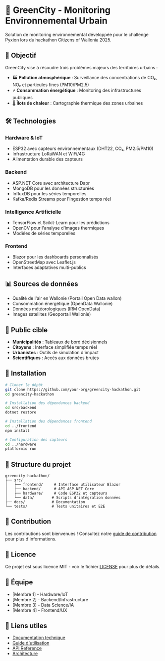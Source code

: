 # 🌿 GreenCity - Monitoring Environnemental Urbain

Solution de monitoring environnemental développée pour le challenge Pyxion lors du hackathon Citizens of Wallonia 2025.

## 🎯 Objectif

GreenCity vise à résoudre trois problèmes majeurs des territoires urbains :
- 🏭 **Pollution atmosphérique** : Surveillance des concentrations de CO₂, NO₂ et particules fines (PM10/PM2.5)
- ⚡ **Consommation énergétique** : Monitoring des infrastructures publiques
- 🌡️ **Îlots de chaleur** : Cartographie thermique des zones urbaines

## 🛠️ Technologies

### Hardware & IoT
- ESP32 avec capteurs environnementaux (DHT22, CO₂, PM2.5/PM10)
- Infrastructure LoRaWAN et WiFi/4G
- Alimentation durable des capteurs

### Backend
- ASP.NET Core avec architecture Dapr
- MongoDB pour les données structurées
- InfluxDB pour les séries temporelles
- Kafka/Redis Streams pour l'ingestion temps réel

### Intelligence Artificielle
- TensorFlow et Scikit-Learn pour les prédictions
- OpenCV pour l'analyse d'images thermiques
- Modèles de séries temporelles

### Frontend
- Blazor pour les dashboards personnalisés
- OpenStreetMap avec Leaflet.js
- Interfaces adaptatives multi-publics

## 📊 Sources de données

- Qualité de l'air en Wallonie (Portail Open Data wallon)
- Consommation énergétique (OpenData Wallonie)
- Données météorologiques (IRM OpenData)
- Images satellites (Geoportail Wallonie)

## 👥 Public cible

- **Municipalités** : Tableaux de bord décisionnels
- **Citoyens** : Interface simplifiée temps réel
- **Urbanistes** : Outils de simulation d'impact
- **Scientifiques** : Accès aux données brutes

## 🚀 Installation

```bash
# Cloner le dépôt
git clone https://github.com/your-org/greencity-hackathon.git
cd greencity-hackathon

# Installation des dépendances backend
cd src/backend
dotnet restore

# Installation des dépendances frontend
cd ../frontend
npm install

# Configuration des capteurs
cd ../hardware
platformio run
```

## 📁 Structure du projet

```
greencity-hackathon/
├── src/
│   ├── frontend/     # Interface utilisateur Blazor
│   ├── backend/      # API ASP.NET Core
│   ├── hardware/     # Code ESP32 et capteurs
│   └── data/        # Scripts d'intégration données
├── docs/            # Documentation
└── tests/           # Tests unitaires et E2E
```

## 🤝 Contribution

Les contributions sont bienvenues ! Consultez notre [guide de contribution](CONTRIBUTING.md) pour plus d'informations.

## 📝 Licence

Ce projet est sous licence MIT - voir le fichier [LICENSE](LICENSE) pour plus de détails.

## 👥 Équipe

- [Membre 1] - Hardware/IoT
- [Membre 2] - Backend/Infrastructure
- [Membre 3] - Data Science/IA
- [Membre 4] - Frontend/UX

## 🔗 Liens utiles

- [Documentation technique](docs/technical.md)
- [Guide d'utilisation](docs/user-guide.md)
- [API Reference](docs/api-reference.md)
- [Architecture](docs/architecture.md) 